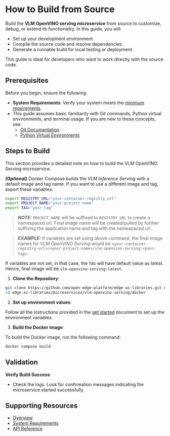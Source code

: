 # How to Build from Source

Build the **VLM OpenVINO serving microservice** from source to customize, debug, or extend its functionality. In this guide, you will:
- Set up your development environment.
- Compile the source code and resolve dependencies.
- Generate a runnable build for local testing or deployment.

This guide is ideal for developers who want to work directly with the source code.


## Prerequisites

Before you begin, ensure the following:
- **System Requirements**: Verify your system meets the [minimum requirements](./system-requirements.md).
- This guide assumes basic familiarity with Git commands, Python virtual environments, and terminal usage. If you are new to these concepts, see:
  - [Git Documentation](https://git-scm.com/doc)
  - [Python Virtual Environments](https://docs.python.org/3/tutorial/venv.html)


## Steps to Build
This section provides a detailed note on how to build the VLM OpenVINO Serving microservice.

**_(Optional)_** Docker Compose builds the _VLM Inference Serving_ with a default image and tag name. If you want to use a different image and tag, export these variables:

```bash
export REGISTRY_URL="your-container-registry_url"
export PROJECT_NAME="your-project-name"
export TAG="your_tag"
```

> **_NOTE:_** `PROJECT_NAME` will be suffixed to `REGISTRY_URL` to create a namespaced url. Final image name will be created/pulled by further suffixing the application name and tag with the namespaced url. 

> **_EXAMPLE:_** If variables are set using above command, the final image names for _VLM OpenVINO Serving_ would be `<your-container-registry-url>/<your-project-name>/vlm-openvino-serving:<your-tag>`. 

If variables are not set, in that case, the `TAG` will have default value as _latest_. Hence, final image will be `vlm-openvino-serving:latest`.

1. **Clone the Repository**:
```bash
git clone https://github.com/open-edge-platform/edge-ai-libraries.git edge-ai-libraries -b release-1.2.0
cd edge-ai-libraries/microservices/vlm-openvino-serving/docker
```

2. **Set up environment values**:
    
Follow all the instructions provided in the [get started](./get-started.md#set-environment-values) document to set up the environment variables.

3. **Build the Docker image**:

To build the Docker image, run the following command:
```bash
docker compose build
```

## Validation

**Verify Build Success**:
- Check the logs. Look for confirmation messages indicating the microservice started successfully.


## Supporting Resources
* [Overview](Overview.md)
* [System Requirements](system-requirements.md)
* [API Reference](api-reference.md)
